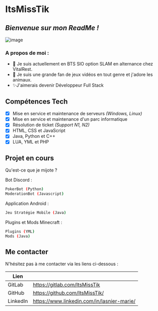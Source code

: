 # ItsMissTik
## _Bienvenue sur mon ReadMe !_
![image](https://static-00.iconduck.com/assets.00/waving-hand-sign-emoji-512x512-lihf6wsv.png)
### A propos de moi :

- 🌱 Je suis actuellement en BTS SIO option SLAM en alternance chez VitalRest.
- 👀 Je suis une grande fan de jeux vidéos en tout genre et j'adore les animaux.
- ✨J'aimerais devenir Développeur Full Stack

## Compétences Tech

- [X] Mise en service et maintenance de serveurs _(Windows, Linux)_
- [X] Mise en service et maintenance d'un parc informatique
- [X] Résolution de ticket _(Support N1, N2)_
- [X] HTML, CSS et JavaScript
- [X] Java, Python et C++
- [X] LUA, YML et PHP

## Projet en cours

Qu'est-ce que je mijote ?

Bot Discord :

```sh
PokerBot (Python)
ModerationBot (Javascript)
```

Application Android :

```sh
Jeu Stratégie Mobile (Java)
```

Plugins et Mods Minecraft :

```sh
Plugins (YML)
Mods (Java)
```

## Me contacter

N'hésitez pas à me contacter via les liens ci-dessous :

| Lien | |
| ------ | ------ |
| GitLab | https://gitlab.com/ItsMissTik |
| GitHub | https://github.com/ItsMissTik/ |
| LinkedIn | https://www.linkedin.com/in/lasnier-marie/ |
